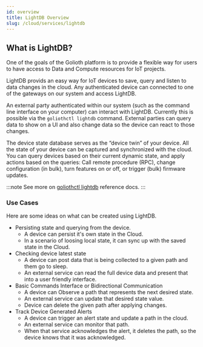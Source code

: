 ```yaml
---
id: overview
title: LightDB Overview
slug: /cloud/services/lightdb
---
```


## What is LightDB?

One of the goals of the Golioth platform is to provide a flexible way for users to have access to Data and Compute resources for IoT projects.

LightDB provids an easy way for IoT devices to save, query and listen to data changes in the cloud. Any authenticated device can connected to one of the gateways on our system and access LightDB.

An external party authenticated within our system (such as the command line interface on your computer) can interact with LightDB. Currently this is possible via the `goliothctl lightdb` command. External parties can query data to show on a UI and also change data so the device can react to those changes.

The device state database serves as the “device twin” of your device. All the state of your device can be captured and synchronized with the cloud. You can query devices based on their current dynamic state, and apply actions based on the queries: Call remote procedure (RPC), change configuration (in bulk), turn features on or off, or trigger (bulk) firmware updates.

:::note
See more on [goliothctl lightdb](/reference/command-line-tools/goliothctl/goliothctl_lightdb) reference docs.
:::

### Use Cases

Here are some ideas on what can be created using LightDB.

- Persisting state and querying from the device.
  - A device can persist it's own state in the Cloud.
  - In a scenario of loosing local state, it can sync up with the saved state in the Cloud.
- Checking device latest state
  - A device can post data that is being collected to a given path and them go to sleep.
  - An external service can read the full device data and present that into a user friendly interface.
- Basic Commands Interface or Bidirectional Communication
  - A device can Observe a path that represents the next desired state.
  - An external service can update that desired state value.
  - Device can delete the given path after applying changes.
- Track Device Generated Alerts
  - A device can trigger an alert state and update a path in the cloud.
  - An external service can monitor that path.
  - When that service acknowledges the alert, it deletes the path, so the device knows that it was acknowledged.
